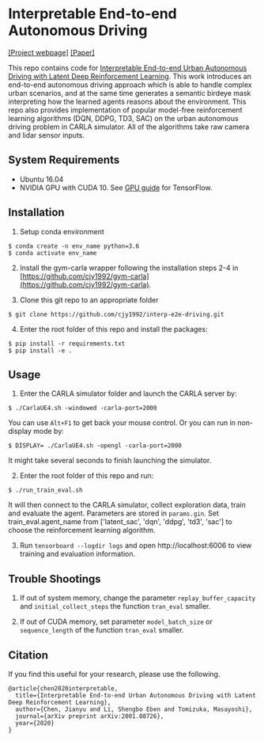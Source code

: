 # Interpretable End-to-end Autonomous Driving
[[Project webpage]](https://sites.google.com/berkeley.edu/interp-e2e/) [[Paper]](https://arxiv.org/abs/2001.08726)

This repo contains code for [Interpretable End-to-end Urban Autonomous Driving with Latent Deep Reinforcement Learning](https://arxiv.org/abs/2001.08726). This work introduces an end-to-end autonomous driving approach which is able to handle complex urban scenarios, and at the same time generates a semantic birdeye mask interpreting how the learned agents reasons about the environment. This repo also provides implementation of popular model-free reinforcement learning algorithms (DQN, DDPG, TD3, SAC) on the urban autonomous driving problem in CARLA simulator. All of the algorithms take raw camera and lidar sensor inputs.

## System Requirements
- Ubuntu 16.04
- NVIDIA GPU with CUDA 10. See [GPU guide](https://www.tensorflow.org/install/gpu) for TensorFlow.

## Installation
1. Setup conda environment
```
$ conda create -n env_name python=3.6
$ conda activate env_name
```

2. Install the gym-carla wrapper following the installation steps 2-4 in [https://github.com/cjy1992/gym-carla](https://github.com/cjy1992/gym-carla).

3. Clone this git repo to an appropriate folder
```
$ git clone https://github.com/cjy1992/interp-e2e-driving.git
```

4. Enter the root folder of this repo and install the packages:
```
$ pip install -r requirements.txt
$ pip install -e .
```

## Usage
1. Enter the CARLA simulator folder and launch the CARLA server by:
```
$ ./CarlaUE4.sh -windowed -carla-port=2000
```
You can use ```Alt+F1``` to get back your mouse control.
Or you can run in non-display mode by:
```
$ DISPLAY= ./CarlaUE4.sh -opengl -carla-port=2000
```
It might take several seconds to finish launching the simulator.

2. Enter the root folder of this repo and run:
```
$ ./run_train_eval.sh
```
It will then connect to the CARLA simulator, collect exploration data, train and evaluate the agent. Parameters are stored in ```params.gin```. Set train_eval.agent_name from ['latent_sac', 'dqn', 'ddpg', 'td3', 'sac'] to choose the reinforcement learning algorithm.

3. Run `tensorboard --logdir logs` and open http://localhost:6006 to view training and evaluation information.

## Trouble Shootings
1. If out of system memory, change the parameter ```replay_buffer_capacity``` and ```initial_collect_steps``` the function ```tran_eval``` smaller.

2. If out of CUDA memory, set parameter ```model_batch_size``` or ```sequence_length``` of the function ```tran_eval``` smaller.

## Citation
If you find this useful for your research, please use the following.

```
@article{chen2020interpretable,
  title={Interpretable End-to-end Urban Autonomous Driving with Latent Deep Reinforcement Learning},
  author={Chen, Jianyu and Li, Shengbo Eben and Tomizuka, Masayoshi},
  journal={arXiv preprint arXiv:2001.08726},
  year={2020}
}
```

